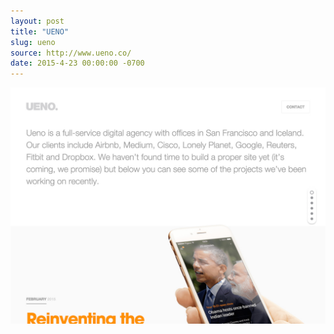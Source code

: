 ```yaml
---
layout: post
title: "UENO"
slug: ueno
source: http://www.ueno.co/
date: 2015-4-23 00:00:00 -0700
---
```


<img src="/screenshots/ueno.jpg">
